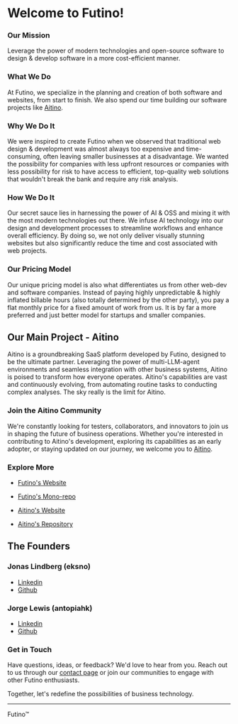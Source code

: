 # Welcome to Futino!

### Our Mission
Leverage the power of modern technologies and open-source software to design & develop software in a more cost-efficient manner.
### What We Do
At Futino, we specialize in the planning and creation of both software and websites, from start to finish. We also spend our time building our software projects like [Aitino](https://aiti.no).
### Why We Do It
We were inspired to create Futino when we observed that traditional web design & development was almost always too expensive and time-consuming, often leaving smaller businesses at a disadvantage. We wanted the possibility for companies with less upfront resources or companies with less possibility for risk to have access to efficient, top-quality web solutions that wouldn't break the bank and require any risk analysis.
### How We Do It
Our secret sauce lies in harnessing the power of AI & OSS and mixing it with the most modern technologies out there. We infuse AI technology into our design and development processes to streamline workflows and enhance overall efficiency. By doing so, we not only deliver visually stunning websites but also significantly reduce the time and cost associated with web projects.
### Our Pricing Model
Our unique pricing model is also what differentiates us from other web-dev and software companies. Instead of paying highly unpredictable & highly inflated billable hours (also totally determined by the other party), you pay a flat monthly price for a fixed amount of work from us. It is by far a more preferred and just better model for startups and smaller companies.

## Our Main Project - Aitino
Aitino is a groundbreaking SaaS platform developed by Futino, designed to be the ultimate partner. Leveraging the power of multi-LLM-agent environments and seamless integration with other business systems, Aitino is poised to transform how everyone operates. Aitino's capabilities are vast and continuously evolving, from automating routine tasks to conducting complex analyses. The sky really is the limit for Aitino.
### Join the Aitino Community
We're constantly looking for testers, collaborators, and innovators to join us in shaping the future of business operations. Whether you're interested in contributing to Aitino's development, exploring its capabilities as an early adopter, or staying updated on our journey, we welcome you to [Aitino](https://aiti.no).

### Explore More
- [Futino's Website](https://futi.no)
- [Futino's Mono-repo](https://github.com/futino/futino)

- [Aitino's Website](https://aiti.no)
- [Aitino's Repository](https://github.com/futino/aitino)

## The Founders
### Jonas Lindberg (eksno)
- [Linkedin](https://www.linkedin.com/in/eksno/)
- [Github](https://github.com/eksno)
### Jorge Lewis (antopiahk)
- [Linkedin](https://linkedin/in/jorge-lewis)
- [Github](https://github.com/antopiahk)

### Get in Touch

Have questions, ideas, or feedback? We'd love to hear from you. Reach out to us through our [contact page](https://futi.no/contact) or join our communities to engage with other Futino enthusiasts.

Together, let's redefine the possibilities of business technology.

---

Futino™
